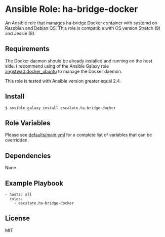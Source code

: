 # Ansible Role: ha-bridge-docker

An Ansible role that manages ha-bridge Docker container with systemd on Raspbian and Debian OS.
This role is compatible with OS version Stretch (9) and Jessie (8).

## Requirements

The Docker daemon should be already installed and running on the host side.
I recommend using of the Ansible Galaxy role [angstwad.docker_ubuntu](https://github.com/angstwad/docker.ubuntu) to manage the Docker daemon.

This role is tested with Ansible version greater equal 2.4.

## Install

```
$ ansible-galaxy install escalate.ha-bridge-docker
```

## Role Variables

Please see [defaults/main.yml](https://github.com/escalate/ansible-ha-bridge-docker/blob/master/defaults/main.yml) for a complete list of variables that can be overridden.

## Dependencies

None

## Example Playbook

```
- hosts: all
  roles:
    - escalate.ha-bridge-docker
```

## License

MIT
